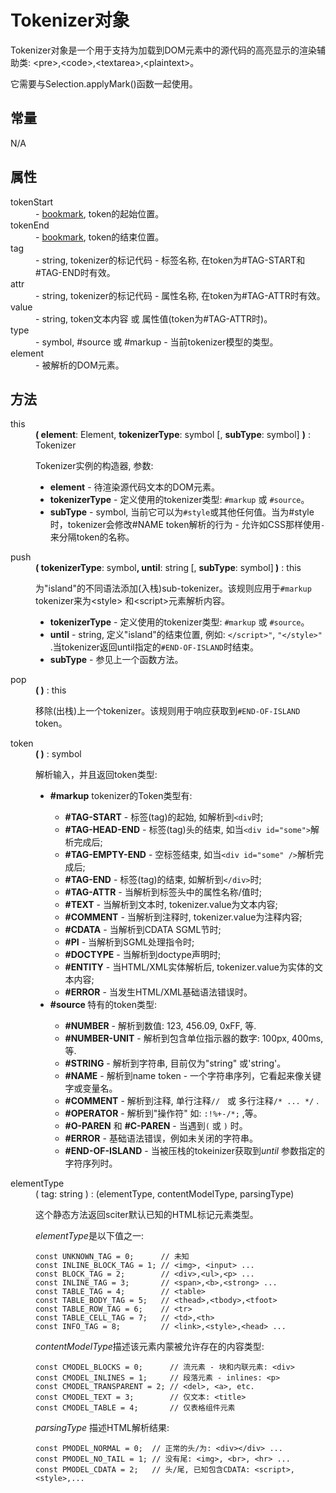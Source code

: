 # Tokenizer对象

<p>Tokenizer对象是一个用于支持为加载到DOM元素中的源代码的高亮显示的渲染辅助类: &lt;pre&gt;,&lt;code&gt;,&lt;textarea&gt;,&lt;plaintext&gt;。</p>
  <p>它需要与Selection.applyMark()函数一起使用。</p>
  <dl>
    <h2>常量</h2>
    <p>N/A</p>
    <h2>属性</h2>
    <dt>tokenStart</dt>
    <dd>- <a href="Selection.htm#bookmark">bookmark</a>, token的起始位置。</dd>
    <dt>tokenEnd</dt>
    <dd>- <a href="Selection.htm#bookmark">bookmark</a>, token的结束位置。</dd>
    <dt>tag</dt>
    <dd>- string, tokenizer的标记代码 - 标签名称, 在token为#TAG-START和#TAG-END时有效。</dd>
    <dt>attr</dt>
    <dd>- string, tokenizer的标记代码 - 属性名称, 在token为#TAG-ATTR时有效。</dd>
    <dt>value</dt>
    <dd>- string, token文本内容 或 属性值(token为#TAG-ATTR时)。</dd>
    <dt>type</dt>
    <dd>- symbol, #source 或 #markup - 当前tokenizer模型的类型。</dd>
    <dt>element</dt>
    <dd>- 被解析的DOM元素。</dd>
    <h2>方法</h2>
    <dt>this</dt>
    <dd>
      <strong>( element</strong>: Element, <strong>tokenizerType</strong>: symbol [, <strong>subType</strong>: symbol] <strong>)</strong> : Tokenizer
      <p>Tokenizer实例的构造器, 参数:</p>
      <ul>
        <li><strong>element</strong> - 待渲染源代码文本的DOM元素。</li>
        <li><strong>tokenizerType</strong> - 定义使用的tokenizer类型: <code>#markup</code> 或 <code>#source</code>。</li>
        <li><strong>subType</strong> - symbol, 当前它可以为<code>#style</code>或其他任何值。当为#style时，tokenizer会修改#NAME token解析的行为 - 允许如CSS那样使用<code>-</code>来分隔token的名称。</li></ul></dd>
    <dt>push</dt>
    <dd>
      <strong>( tokenizerType</strong>: symbol<strong>, until</strong>: string<strong> </strong>[, <strong>subType</strong>: symbol]<strong> )</strong> : this
      <p>为&quot;island&quot;的不同语法添加(入栈)sub-tokenizer。该规则应用于<code>#markup</code> tokenizer来为&lt;style&gt; 和&lt;script&gt;元素解析内容。</p>
      <ul>
        <li><strong>tokenizerType</strong> - 定义使用的tokenizer类型: <code>#markup</code> 或 <code>#source</code>。</li>
        <li><strong>until</strong> - string, 定义&quot;island&quot;的结束位置, 例如: <code>&lt;/script&gt;&quot;</code>, <code>&quot;&lt;/style&gt;&quot;</code> .当tokenizer返回until指定的<code>#END-OF-ISLAND</code>时结束。</li>
        <li><strong>subType</strong> - 参见上一个函数方法。</li></ul></dd>
    <dt>pop</dt>
    <dd>
      <strong>( )</strong> : this
      <p>移除(出栈)上一个tokenizer。该规则用于响应获取到<code>#END-OF-ISLAND</code> token。</p></dd>
	<dt>token</dt>
    <dd>
      <strong>( )</strong> : symbol
      <p>解析输入，并且返回token类型:</p>
      <ul>
        <li><strong>#markup</strong> tokenizer的Token类型有:</li>
        <ul>
          <li><strong>#TAG-START</strong> -  标签(tag)的起始, 如解析到<code>&lt;div</code>时;</li>
          <li><strong>#TAG-HEAD-END</strong> - 标签(tag)头的结束, 如当<code>&lt;div id=&quot;some&quot;&gt;</code>解析完成后;</li>
          <li><strong>#TAG-EMPTY-END</strong> - 空标签结束, 如当<code>&lt;div id=&quot;some&quot; /&gt;</code>解析完成后;</li>
          <li><strong>#TAG-END</strong> - 标签(tag)的结束, 如解析到<code>&lt;/div&gt;</code>时; </li>
          <li><strong>#TAG-ATTR</strong> - 当解析到标签头中的属性名称/值时;</li>
          <li><strong>#TEXT</strong> - 当解析到文本时, tokenizer.value为文本内容;</li>
          <li><strong>#COMMENT</strong> - 当解析到注释时, tokenizer.value为注释内容;</li>
          <li><strong>#CDATA</strong> - 当解析到CDATA SGML节时;</li>
          <li><strong>#PI</strong> - 当解析到SGML处理指令时;</li>
          <li><strong>#DOCTYPE</strong> - 当解析到doctype声明时;</li>
          <li><strong>#ENTITY</strong> - 当HTML/XML实体解析后, tokenizer.value为实体的文本内容;</li>
          <li><strong>#ERROR</strong> - 当发生HTML/XML基础语法错误时。</li></ul>
        <li><strong>#source </strong>特有的token类型:</li>
        <ul>
          <li><strong>#NUMBER</strong> - 解析到数值: 123, 456.09, 0xFF, 等.</li>
          <li><strong>#NUMBER-UNIT</strong> - 解析到包含单位指示器的数字: 100px, 400ms, 等.</li>
          <li><strong>#STRING</strong> - 解析到字符串, 目前仅为&quot;string&quot; 或'string'。</li>
          <li><strong>#NAME</strong> - 解析到name token - 一个字符串序列，它看起来像关键字或变量名。</li>
          <li><strong>#COMMENT</strong> - 解析到注释, 单行注释<code>//</code> &nbsp; 或 多行注释<code>/* ... */</code> .</li>
          <li><strong>#OPERATOR</strong> - 解析到&quot;操作符&quot; 如: <code>:!%+-/*;</code> ,等。</li>
          <li><strong>#O-PAREN</strong> 和 <strong>#C-PAREN</strong> - 当遇到<code>(</code> 或 <code>)</code> 时。</li>
          <li><strong>#ERROR</strong> - 基础语法错误，例如未关闭的字符串。</li>
          <li><strong>#END-OF-ISLAND</strong> - 当被压栈的tokeinizer获取到<em>until </em>参数指定的字符序列时。</li></ul></ul></dd>
    <dt>elementType</dt>
		<dd>( tag: string ) : (elementType, contentModelType, parsingType)
      <p>这个静态方法返回sciter默认已知的HTML标记元素类型。</p>
			<p><i>elementType</i>是以下值之一:</p>	
			<pre v-pre><code>const UNKNOWN_TAG = 0;      // 未知 
const INLINE_BLOCK_TAG = 1; // &lt;img&gt;, &lt;input&gt; ...
const BLOCK_TAG = 2;        // &lt;div&gt;,&lt;ul&gt;,&lt;p&gt; ... 
const INLINE_TAG = 3;       // &lt;span&gt;,&lt;b&gt;,&lt;strong&gt; ...
const TABLE_TAG = 4;        // &lt;table&gt;
const TABLE_BODY_TAG = 5;   // &lt;thead&gt;,&lt;tbody&gt;,&lt;tfoot&gt;
const TABLE_ROW_TAG = 6;    // &lt;tr&gt;
const TABLE_CELL_TAG = 7;   // &lt;td&gt;,&lt;th&gt;
const INFO_TAG = 8;         // &lt;link&gt;,&lt;style&gt;,&lt;head&gt; ...  
</code></pre>
      <p><i>contentModelType</i>描述该元素内蒙被允许存在的内容类型:</p>
			<pre v-pre><code>const CMODEL_BLOCKS = 0;      // 流元素 - 块和内联元素: &lt;div&gt;
const CMODEL_INLINES = 1;     // 段落元素 - inlines: &lt;p&gt;
const CMODEL_TRANSPARENT = 2; // &lt;del&gt;, &lt;a&gt;, etc. 
const CMODEL_TEXT = 3;        // 仅文本: &lt;title&gt; 
const CMODEL_TABLE = 4;       // 仅表格组件元素
</code></pre>
      <p><i>parsingType</i> 描述HTML解析结果:</p>
			<pre v-pre><code>const PMODEL_NORMAL = 0;  // 正常的头/为: &lt;div&gt;&lt;/div&gt; ...
const PMODEL_NO_TAIL = 1; // 没有尾: &lt;img&gt;, &lt;br&gt;, &lt;hr&gt; ...
const PMODEL_CDATA = 2;   // 头/尾, 已知包含CDATA: &lt;script&gt;,&lt;style&gt;,...
</code></pre></dd></dl>